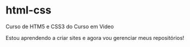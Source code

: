 # html-css
Curso de HTM5 e CSS3 do Curso em Video 

Estou aprendendo a criar sites e agora vou gerenciar meus repositórios!